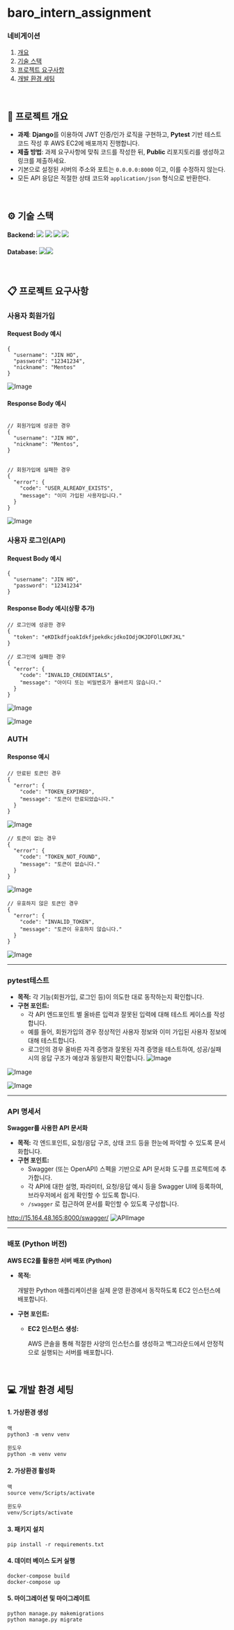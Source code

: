 # baro_intern_assignment

### 네비게이션 
1. [개요](#프로젝트-개요)
2. [기술 스택](#기술-스택)
3. [프로젝트 요구사항](#프로젝트-요구사항)
4. [개발 환경 세팅](#개발-환경-세팅)


&nbsp;
&nbsp;

## 🌼 프로젝트 개요

- **과제**: **Django**를 이용하여 JWT 인증/인가 로직을 구현하고, **Pytest** 기반 테스트 코드 작성 후 AWS EC2에 배포까지 진행합니다.
- **제출 방법**: 과제 요구사항에 맞춰 코드를 작성한 뒤, **Public** 리포지토리를 생성하고 링크를 제출하세요.
- 기본으로 설정된 서버의 주소와 포트는 `0.0.0.0:8000` 이고, 이를 수정하지 않는다.
- 모든 API 응답은 적절한 상태 코드와 `application/json` 형식으로 반환한다.



&nbsp;
&nbsp;

## ⚙️ 기술 스택

#### Backend: <img src="https://img.shields.io/badge/Python%203.12-3776AB?style=for-the-badge&logo=python&logoColor=white">  <img src="https://img.shields.io/badge/django 5.2.1-092E20?style=for-the-badge&logo=django&logoColor=white"> <img src="https://img.shields.io/badge/django rest framework-092E20?style=for-the-badge&logo=django&logoColor=white"> <img src="https://img.shields.io/badge/AMAZON EC2-FFE900?style=for-the-badge&logo=amazon&logoColor=black">

#### Database: <img src="https://img.shields.io/badge/Docker-2496ED?style=for-the-badge&logo=docker&logoColor=white"><img src="https://img.shields.io/badge/PostgreSQL-336791?style=for-the-badge&logo=postgresql&logoColor=white">

&nbsp;
&nbsp;


## 📋 프로젝트 요구사항

### 사용자 회원가입

#### Request Body 예시
```
{
  "username": "JIN HO",
  "password": "12341234",
  "nickname": "Mentos"
}
```
![Image](https://github.com/user-attachments/assets/fed051f1-c1d1-4702-a5b1-9d540506d8d6)

#### Response Body 예시
```

// 회원가입에 성공한 경우
{
  "username": "JIN HO",
  "nickname": "Mentos",
}


// 회원가입에 실패한 경우
{
  "error": {
    "code": "USER_ALREADY_EXISTS",
    "message": "이미 가입된 사용자입니다."
  }
}
```
![Image](https://github.com/user-attachments/assets/ff35b0bb-360d-41dc-b700-1bfd7b885b40)

### 사용자 로그인(API)
#### Request Body 예시
```
{
  "username": "JIN HO",
  "password": "12341234"
}
```

#### Response Body 예시(상황 추가)
```
// 로그인에 성공한 경우
{
  "token": "eKDIkdfjoakIdkfjpekdkcjdkoIOdjOKJDFOlLDKFJKL"
}

// 로그인에 실패한 경우
{
  "error": {
    "code": "INVALID_CREDENTIALS",
    "message": "아이디 또는 비밀번호가 올바르지 않습니다."
  }
}
```

![Image](https://github.com/user-attachments/assets/60cd61bd-493e-41b2-a8f9-35c575c7dfa8)


![Image](https://github.com/user-attachments/assets/dbfc4a75-a4c1-4c3e-bb63-2194ec30c4f9)

### AUTH
#### Response 예시
```
// 만료된 토큰인 경우
{
  "error": {
    "code": "TOKEN_EXPIRED",
    "message": "토큰이 만료되었습니다."
  }
}
```
![Image](https://github.com/user-attachments/assets/ff0371ae-140c-4c27-8ad8-ca49a6dc92e5)

```
// 토큰이 없는 경우
{
  "error": {
    "code": "TOKEN_NOT_FOUND",
    "message": "토큰이 없습니다."
  }
}
```
![Image](https://github.com/user-attachments/assets/17833be3-e618-4abb-b90c-eec543d79234)
```
// 유효하지 않은 토큰인 경우
{
  "error": {
    "code": "INVALID_TOKEN",
    "message": "토큰이 유효하지 않습니다."
  }
}
```
![Image](https://github.com/user-attachments/assets/d284c47a-7776-4287-b415-aceec53a9e8d)

---------------------------------------

### pytest테스트
- **목적:**
각 기능(회원가입, 로그인 등)이 의도한 대로 동작하는지 확인합니다.
- **구현 포인트:**
    - 각 API 엔드포인트 별 올바른 입력과 잘못된 입력에 대해 테스트 케이스를 작성합니다.
    - 예를 들어, 회원가입의 경우 정상적인 사용자 정보와 이미 가입된 사용자 정보에 대해 테스트합니다.
    - 로그인의 경우 올바른 자격 증명과 잘못된 자격 증명을 테스트하여, 성공/실패 시의 응답 구조가 예상과 동일한지 확인합니다.
![Image](https://github.com/user-attachments/assets/db80554d-6532-4b7d-b6cb-d8c3b7bef478)

![Image](https://github.com/user-attachments/assets/4681a5f9-88c3-4207-918f-bc786bbb9c11)

![Image](https://github.com/user-attachments/assets/424dbb66-4f20-45d5-8108-425404f15b4f)

---------------------------------------

### API 명세서
**Swagger를 사용한 API 문서화**

- **목적:**
각 엔드포인트, 요청/응답 구조, 상태 코드 등을 한눈에 파악할 수 있도록 문서화합니다.
- **구현 포인트:**
    - Swagger (또는 OpenAPI) 스펙을 기반으로 API 문서화 도구를 프로젝트에 추가합니다.
    - 각 API에 대한 설명, 파라미터, 요청/응답 예시 등을 Swagger UI에 등록하여, 브라우저에서 쉽게 확인할 수 있도록 합니다.
    - `/swagger` 로 접근하여 문서를 확인할 수 있도록 구성합니다.

http://15.164.48.165:8000/swagger/
![APIImage](https://github.com/user-attachments/assets/50f83d43-4400-45d2-bf13-3f73411a43a5)

---------------------------------------

### 배포 (Python  버전)
**AWS EC2를 활용한 서버 배포 (**Python**)**

- **목적:**
    
    개발한 Python 애플리케이션을 실제 운영 환경에서 동작하도록 EC2 인스턴스에 배포합니다.
    
- **구현 포인트:**
    - **EC2 인스턴스 생성:**
        
        AWS 콘솔을 통해 적절한 사양의 인스턴스를 생성하고 백그라운드에서 안정적으로 실행되는 서버를 배포합니다.


&nbsp;
&nbsp;


## 💻 개발 환경 세팅
#### 1. 가상환경 생성
```
맥
python3 -m venv venv

윈도우
python -m venv venv
```


#### 2. 가상환경 활성화   
```
맥
source venv/Scripts/activate

윈도우
venv/Scripts/activate
```


#### 3. 패키지 설치
```
pip install -r requirements.txt
```


#### 4. 데이터 베이스 도커 실행
```
docker-compose build
docker-compose up
```


#### 5. 마이그레이션 및 마이그레이트
```
python manage.py makemigrations
python manage.py migrate
```